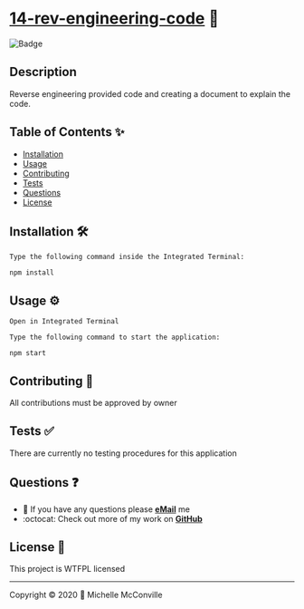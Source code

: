 
# [14-rev-engineering-code](https://docs.google.com/document/d/1XBkkvP796ZekjKfOqzpslqTFBBMJDUoEKVW-_GvjxIQ/edit?usp=sharing) 🔗

![Badge](https://img.shields.io/badge/license-WTFPL-f20707)

## Description

Reverse engineering provided code and creating a document to explain the code.

## Table of Contents ✨

* [Installation](#installation)
* [Usage](#usage)
* [Contributing](#contributing)
* [Tests](#tests)
* [Questions](#questions)
* [License](#license)

## Installation 🛠️ <a name="installation"></a>

```node
Type the following command inside the Integrated Terminal:

npm install
```

## Usage ⚙️ <a name="usage"></a>

`Open in Integrated Terminal`

```node
Type the following command to start the application:

npm start
```

## Contributing 🤝 <a name="contributing"></a>

All contributions must be approved by owner

## Tests ✅ <a name="tests"></a>

There are currently no testing procedures for this application

## Questions ❓ <a name="questions"></a>

* 📧 If you have any questions please [**eMail**](mailto:dev.mchel@gmail.com) me
* :octocat: Check out more of my work on [**GitHub**](https://github.com/MichelleMcConville)

## License 📝 <a name="license"></a>

This project is WTFPL licensed

---

 Copyright ©️ 2020 🌷 Michelle McConville

